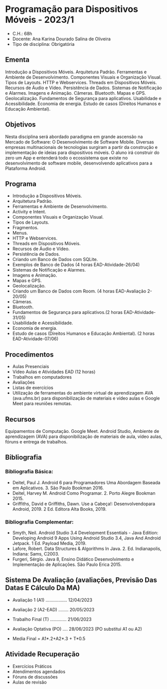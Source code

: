# Programação para Dispositivos Móveis - 2023/1

* C.H.: 68h
* Docente: Ana Karina Dourado Salina de Oliveira
* Tipo de disciplina: Obrigatória

## Ementa
Introdução a Dispositivos Móveis. Arquitetura Padrão. Ferramentas e Ambiente de Desenvolvimento. Componentes Visuais e Organização Visual. Tipos de Layouts. HTTP e Webservices. Threads em Dispositivos Móveis. Recursos de Áudio e Vídeo. Persistência de Dados. Sistemas de Notificação e Alarmes. Imagens e Animação. Câmeras. Bluetooth. Mapas e GPS. Geolocalização. Fundamentos de Segurança para aplicativos. Usabilidade e Acessibilidade. Economia de energia. Estudo de casos (Direitos Humanos e Educação Ambiental). 
 
## Objetivos
Nesta disciplina será abordado paradigma em grande ascensão na Mercado de Software: O Desenvolvimento de Software Mobile. Diversas empresas multinacionais de tecnologias surgiram a partir da construção e implementação de ideias para dispositivos móveis. O aluno irá construir do zero um App e entenderá todo o ecossistema que existe no desenvolvimento de software mobile, desenvolvendo aplicativos para a Plataforma Android.

## Programa
* Introdução a Dispositivos Móveis.
* Arquitetura Padrão.
* Ferramentas e Ambiente de Desenvolvimento.
* Activity e Intent.
* Componentes Visuais e Organização Visual.
* Tipos de Layouts.
* Fragmentos. 
* Menus.
* HTTP e Webservices.
* Threads em Dispositivos Móveis.
* Recursos de Áudio e Vídeo.
* Persistência de Dados.
* Criando um Banco de Dados com SQLite.
* Exemplos de Banco de Dados (4 horas EAD-Atividade-26/04)
* Sistemas de Notificação e Alarmes.
* Imagens e Animação.
* Mapas e GPS.
* Geolocalização.
* Criando um Banco de Dados com Room. (4 horas EAD-Avaliação 2-20/05)
* Câmeras.
* Bluetooth.
* Fundamentos de Segurança para aplicativos.(2 horas EAD-Atividade-31/05)
* Usabilidade e Acessibilidade.
* Economia de energia.
* Estudo de casos (Direitos Humanos e Educação Ambiental). (2 horas EAD-Atividade-07/06)
 
## Procedimentos
* Aulas Presenciais
* Vídeo Aulas e Atividades EAD (12 horas)
* Trabalhos em computadores
* Avaliações
* Listas de exercícios
* Utilização de ferramentas do ambiente virtual de aprendizagem AVA (ava.ufms.br) para disponibilização de materiais e vídeo aulas e Google Meet para reuniões remotas.
 
## Recursos
Equipamentos de Computação. Google Meet. Android Studio, Ambiente de aprendizagem (AVA) para disponibilização de materiais de aula, vídeo aulas, fóruns e entrega de trabalhos.

## Bibliografia

### Bibliografia Básica:
* Deitel, Paul J. Android 6 para Programadores Uma Abordagem Baseada em Aplicativos. 3. São Paulo Bookman 2016.
* Deitel, Harvey M. Android Como Programar. 2. Porto Alegre Bookman 2015.
* Griffiths, David e Griffiths, Dawn. Use a Cabeça!: Desenvolvendopara Android, 2019. 2 Ed. Editora Alta Books, 2019.

### Bibliografia Complementar:
* Smyth, Neil. Android Studio 3.4 Development Essentials - Java Edition: Developing Android 9 Apps Using Android Studio 3.4, Java And Android Jetpack. 1 Ed. Payload Media, 2019.
* Lafore, Robert. Data Structures & Algorithms In Java. 2. Ed. Indianapolis, Indiana: Sams, C2003. 
* Furgeri, Sérgio. Java 8, Ensino Didático Desenvolvimento e Implementação de Aplicações. São Paulo Erica 2015.
 
## Sistema De Avaliação (avaliações, Previsão Das Datas E Cálculo Da MA)
* Avaliação 1 (A1) .................   12/04/2023  
* Avaliação 2 (A2-EAD) ........   20/05/2023
* Trabalho Final   (T)  .............  21/06/2023
* Avaliação Optativa (PO) ....    28/06/2023      (PO substitui A1 ou A2)

* Media Final = A1*.2+A2*.3 + T*0.5 
 
## Atividade Recuperação
* Exercícios Práticos
* Atendimentos agendados
* Fóruns de discussões
* Aulas de revisão
